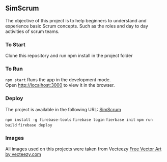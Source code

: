 ## SimScrum
The objective of this project is to help beginners to understand and experience basic Scrum concepts. 
Such as the roles and day to day activities of scrum teams.

### To Start
Clone this repository and run npm install in the project folder

### To Run
`npm start`
Runs the app in the development mode.<br>
Open [http://localhost:3000](http://localhost:3000) to view it in the browser.

### Deploy
The project is available in the following URL: 
<a href="https://react-firebase-f7230.web.app/">SimScrum</a>

`npm install -g firebase-tools`
`firebase login`
`fierbase init`
`npm run build`
`firebase deploy`


### Images
All images used on this projects were taken from Vecteezy
<a href="https://vecteezy.com">Free Vector Art by vecteezy.com</a> 

